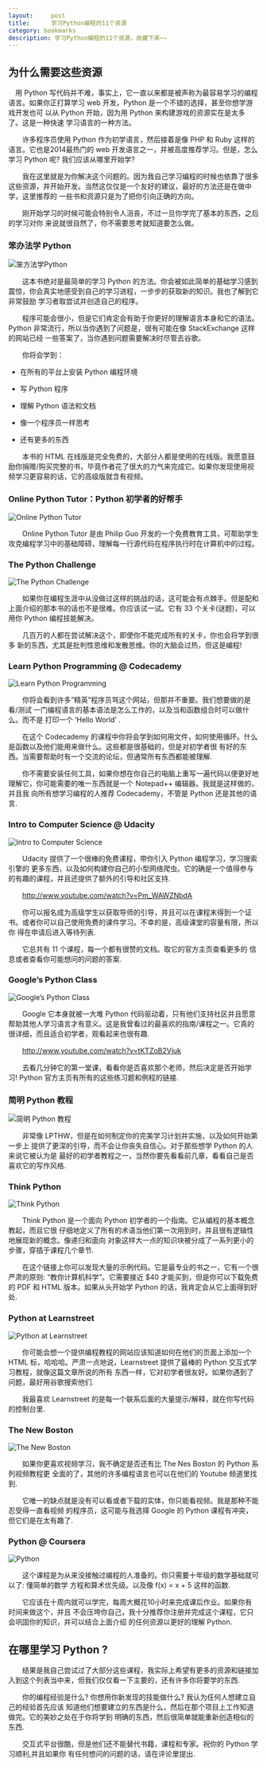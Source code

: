 ```yaml
---
layout:     post
title:      学习Python编程的11个资源
category: bookmarks
description: 学习Python编程的11个资源，收藏下来~~
---
```


## 为什么需要这些资源

　用 Python 写代码并不难，事实上，它一直以来都是被声称为最容易学习的编程语言。如果你正打算学习 web 开发，Python 是一个不错的选择，甚至你想学游戏开发也可 以从 Python 开始，因为用 Python 来构建游戏的资源实在是太多了。这是一种快速 学习语言的一种方法。

　　许多程序员使用 Python 作为初学语言，然后接着是像 PHP 和 Ruby 这样的语言。它也是2014最热门的 web 开发语言之一，并被高度推荐学习。但是，怎么学习 Python 呢? 我们应该从哪里开始学?

　　我在这里就是为你解决这个问题的。因为我自己学习编程的时候也依靠了很多这些资源，并开始开发。当然这仅仅是一个友好的建议，最好的方法还是在做中学，这里推荐的 一些书和资源只是为了把你引向正确的方向。

　　刚开始学习的时候可能会特别令人沮丧，不过一旦你学完了基本的东西，之后的学习对你 来说就很自然了，你不需要思考就知道要怎么做。

### 笨办法学 Python

<img src="/images/resouces-for-learn-python/笨方法学Python.JPG" alt="笨方法学Python">

　　这本书绝对是最简单的学习 Python 的方法。你会被如此简单的基础学习感到震惊，你会真实地感受到自己的学习进程，一步步的获取新的知识。我也了解到它非常鼓励 学习者取尝试并创造自己的程序。

　　程序可能会很小，但是它们肯定会有助于你更好的理解语言本身和它的语法。Python 非常流行，所以当你遇到了问题是，很有可能在像 StackExchange 这样的网站已经 一些答案了，当你遇到问题需要解决时尽管去谷歌。

　　你将会学到：

*    在所有的平台上安装 Python 编程环境

*    写 Python 程序

*    理解 Python 语法和文档

*    像一个程序员一样思考

*    还有更多的东西

　　本书的 HTML 在线版是完全免费的，大部分人都是使用的在线版。我愿意鼓励你捐赠/购买完整的书，毕竟作者花了很大的力气来完成它。如果你发现使用视频学习更容易的话，它的高级版就含有视频。

### Online Python Tutor：Python 初学者的好帮手

<img src="/images/resouces-for-learn-python/Online-Python-Tutor.JPG" alt="Online Python Tutor">

　　Online Python Tutor 是由 Philip Guo 开发的一个免费教育工具，可帮助学生攻克编程学习中的基础障碍，理解每一行源代码在程序执行时在计算机中的过程。

### The Python Challenge

<img src="/images/resouces-for-learn-python/The Python-Challenge.JPG" alt="The Python Challenge">

　　如果你在编程生涯中从没做过这样的挑战的话，这可能会有点棘手。但是配和上面介绍的那本书的话也不是很难。你应该试一试。它有 33 个关卡(谜题)，可以用你 Python 编程技能解决。

　　几百万的人都在尝试解决这个，即使你不能完成所有的关卡，你也会将学到很多 新的东西，尤其是批判性思维和发散思维。你的大脑会过热，但这是编程!

### Learn Python Programming @ Codecademy

<img src="/images/resouces-for-learn-python/The Learn-Python-Programming.JPG" alt="Learn Python Programming">

　　你将会看到许多”精英”程序员骂这个网站，但那并不重要。我们想要做的是看/测试 一门编程语言的基本语法是怎么工作的，以及当和函数组合时可以做什么。而不是 打印一个 ‘Hello World’ .

　　在这个 Codecademy 的课程中你将会学到如何用文件，如何使用循环。什么是函数以及他们能用来做什么。这些都是很基础的，但是对初学者很 有好的东西。当需要帮助时有一个交流的论坛，但通常所有东西都能被理解.

　　你不需要安装任何工具，如果你想在你自己的电脑上重写一遍代码以便更好地理解它，你可能需要的唯一东西就是一个 Notepad++ 编辑器。我就是这样做的，并且我 向所有想学习编程的人推荐 Codecademy，不管是 Python 还是其他的语言.

### Intro to Computer Science @ Udacity

<img src="/images/resouces-for-learn-python/The Intro-to-Computer-Science.JPG" alt="Intro to Computer Science">

　　Udacity 提供了一个很棒的免费课程，带你引入 Python 编程学习，学习搜索引擎的 更多东西，以及如何构建你自己的小型网络爬虫。它的确是一个值得参与的有趣的课程，并且还提供了额外的引导和社区支持.

　　http://www.youtube.com/watch?v=Pm_WAWZNbdA

　　你可以报名成为高级学生以获取导师的引导，并且可以在课程末得到一个证书。或者你可以自己使用免费的课件学习。不幸的是，高级课堂的容量有限，所以你 得在申请后进入等待列表.

　　它总共有 11 个课程，每一个都有很赞的文档。取它的官方主页查看更多的 信息或者查看你可能想问的问题的答案.

### Google’s Python Class

<img src="/images/resouces-for-learn-python/The Google’s-Python-Class.JPG" alt="Google’s Python Class">

　　Google 它本身就被一大堆 Python 代码驱动着，只有他们支持社区并且愿意 帮助其他人学习语言才有意义。这是我曾看过的最喜欢的指南/课程之一。它真的 很详细，而且适合初学者，观看起来也很有趣.

　　http://www.youtube.com/watch?v=tKTZoB2Vjuk

　　去看几分钟它的第一堂课，看看你是否喜欢那个老师，然后决定是否开始学习! Python 官方主页有所有的这些练习题和例程的链接.

### 简明 Python 教程

<img src="/images/resouces-for-learn-python/The 简明Python教程.JPG" alt="简明 Python 教程">

　　非常像 LPTHW，但是在如何制定你的完美学习计划并实施，以及如何开始第一步上 提供了更深的引导，而不会让你丧失自信心。对于那些想学 Python 的人来说它被认为是 最好的初学者教程之一，当然你要先看看前几章，看看自己是否喜欢它的写作风格.

### Think Python

<img src="/images/resouces-for-learn-python/The Think-Python.JPG" alt="Think Python">

　　Think Python 是一个面向 Python 初学者的一个指南。它从编程的基本概念教起，而且它很 仔细地定义了所有的术语当他们第一次用到时，并且很有逻辑性地展现新的概念。像递归和面向 对象这样大一点的知识块被分成了一系列更小的步骤，穿插于课程几个章节.

　　在这个链接上你可以发现大量的示例代码。它是最专业的书之一，它有一个很严肃的原则: “教你计算机科学”。它需要接近 $40 才能买到，但是你可以下载免费的 PDF 和 HTML 版本。如果从头开始学 Python 的话，我肯定会从它上面得到好处.

### Python at Learnstreet

<img src="/images/resouces-for-learn-python/The Python-at-Learnstreet.JPG" alt="Python at Learnstreet">

　　你可能会想一个提供编程教程的网站应该知道如何在他们的页面上添加一个 HTML 标，哈哈哈。严肃一点地说，Learnstreet 提供了最棒的 Python 交互式学习教程，就像这篇文章所说的所有 东西一样，它对初学者很友好。如果你遇到了问题，最好用谷歌搜索他们.

　　我最喜欢 Learnstreet 的是每一个联系后面的大量提示/解释，就在你写代码的控制台里.

### The New Boston

<img src="/images/resouces-for-learn-python/The The-New-Boston.JPG" alt="The New Boston">

　　如果你更喜欢视频学习，我不确定是否还有比 The Nes Boston 的 Python 系列视频教程更 全面的了，其他的许多编程语言也可以在他们的 Youtube 频道里找到.

　　它唯一的缺点就是没有可以看或者下载的实体，你只能看视频。我是那种不能忍受得一直看视频 的程序员，这可能与我选择 Google 的 Python 课程有冲突，但它们是在太有趣了.

### Python @ Coursera

<img src="/images/resouces-for-learn-python/The Python.JPG" alt="Python">

　　这个课程是为从来没接触过编程的人准备的。你只需要十年级的数学基础就可以了: 懂简单的数学 方程和算术优先级。以及像 f(x) = x + 5 这样的函数.

　　它应该在十周内就可以学完，每周大概花10小时来完成课后作业。如果你有时间来做这个，并且 不会压垮你自己，我十分推荐你注册并完成这个课程，它只会巩固你的知识，并可以结合上面介绍 的任何资源以更好的理解 Python.

## 在哪里学习 Python ?

　　结果是我自己尝试过了大部分这些课程，我实际上希望有更多的资源和链接加入到这个列表当中来，但我们仅仅看一下主要的，还有许多你将要学的东西.

　　你的编程经验是什么? 你想用你新发现的技能做什么? 我认为任何人想建立自己的经验首先应该 知道他们想要建立的东西是什么，然后在那个项目上工作知道做完。它的美妙之处在于你将学到 明确的东西，然后很简单就能重新创造相似的东西.

　　交互式平台很酷，但是他们还不能替代书籍，课程和专家。祝你的 Python 学习顺利,并且如果你 有任何想问的问题的话，请在评论里提出.